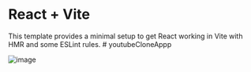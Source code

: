 # React + Vite

This template provides a minimal setup to get React working in Vite with HMR and some ESLint rules.
 #   y o u t u b e C l o n e A p p p 

![image](https://github.com/Nermin-m/youtubeCloneAppp/assets/58363422/daaa4cff-054c-4315-8670-978596c97f5f.png)


 
